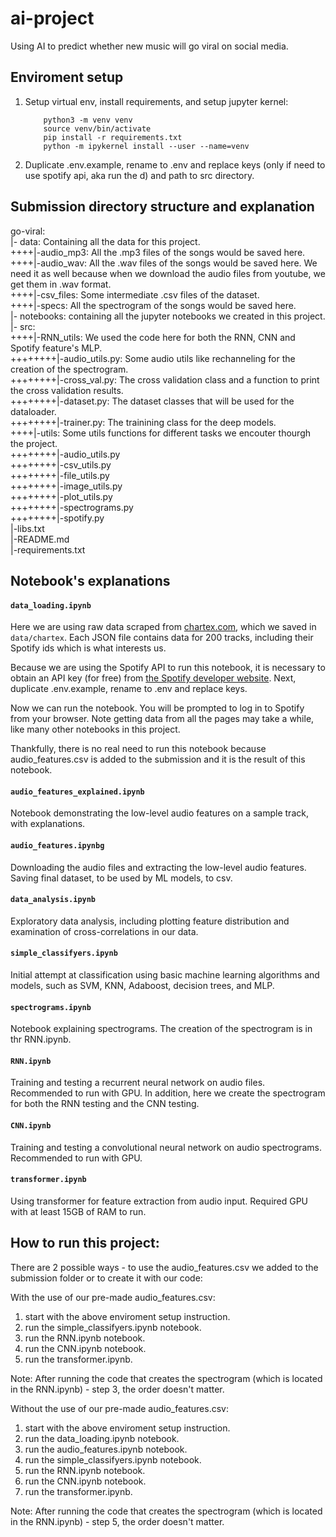 # ai-project

Using AI to predict whether new music will go viral on social media.

## Enviroment setup

1. Setup virtual env, install requirements, and setup jupyter kernel:

   ```
       python3 -m venv venv
       source venv/bin/activate
       pip install -r requirements.txt
       python -m ipykernel install --user --name=venv
   ```

2. Duplicate .env.example, rename to .env and replace keys (only if need to use spotify api, aka run the d) and path to src directory.

## Submission directory structure and explanation

go-viral:  
|- data: Containing all the data for this project.  
++++|-audio_mp3: All the .mp3 files of the songs would be saved here.  
++++|-audio_wav: All the .wav files of the songs would be saved here. We need it as well because when we download the audio files from youtube, we get them in .wav format.  
++++|-csv_files: Some intermediate .csv files of the dataset.  
++++|-specs: All the spectrogram of the songs would be saved here.  
|- notebooks: containing all the jupyter notebooks we created in this project.  
|- src:  
++++|-RNN_utils: We used the code here for both the RNN, CNN and Spotify feature's MLP.  
++++++++|-audio_utils.py: Some audio utils like rechanneling for the creation of the spectrogram.  
++++++++|-cross_val.py: The cross validation class and a function to print the cross validation results.  
++++++++|-dataset.py: The dataset classes that will be used for the dataloader.  
++++++++|-trainer.py: The trainining class for the deep models.  
++++|-utils: Some utils functions for different tasks we encouter thourgh the project.  
++++++++|-audio_utils.py  
++++++++|-csv_utils.py  
++++++++|-file_utils.py  
++++++++|-image_utils.py  
++++++++|-plot_utils.py  
++++++++|-spectrograms.py  
++++++++|-spotify.py  
|-libs.txt  
|-README.md  
|-requirements.txt

## Notebook's explanations

#### `data_loading.ipynb`

Here we are using raw data scraped from [chartex.com](https://chartex.com/tiktok-music-chart-top-songs-from-tiktok/sort/number-videos-desc), which we saved in `data/chartex`. Each JSON file contains data for 200 tracks, including their Spotify ids which is what interests us.

Because we are using the Spotify API to run this notebook, it is necessary to obtain an API key (for free) from [the Spotify developer website](https://developer.spotify.com/documentation/web-api/tutorials/getting-started). Next, duplicate .env.example, rename to .env and replace keys.

Now we can run the notebook. You will be prompted to log in to Spotify from your browser.
Note getting data from all the pages may take a while, like many other notebooks in this project.

Thankfully, there is no real need to run this notebook because audio_features.csv is added to the submission and it is the result of this notebook.

#### `audio_features_explained.ipynb`

Notebook demonstrating the low-level audio features on a sample track, with explanations.

#### `audio_features.ipynbg`

Downloading the audio files and extracting the low-level audio features. Saving final dataset, to be used by ML models, to csv.

#### `data_analysis.ipynb`

Exploratory data analysis, including plotting feature distribution and examination of cross-correlations in our data.

#### `simple_classifyers.ipynb`

Initial attempt at classification using basic machine learning algorithms and models, such as SVM, KNN, Adaboost, decision trees, and MLP.

#### `spectrograms.ipynb`

Notebook explaining spectrograms. The creation of the spectrogram is in thr RNN.ipynb.

#### `RNN.ipynb`

Training and testing a recurrent neural network on audio files. Recommended to run with GPU. In addition, here we create the spectrogram for both the RNN testing and the CNN testing.

#### `CNN.ipynb`

Training and testing a convolutional neural network on audio spectrograms. Recommended to run with GPU.

#### `transformer.ipynb`

Using transformer for feature extraction from audio input. Required GPU with at least 15GB of RAM to run.

## How to run this project:

There are 2 possible ways - to use the audio_features.csv we added to the submission folder or to create it with our code:

With the use of our pre-made audio_features.csv:
1. start with the above enviroment setup instruction.
2. run the simple_classifyers.ipynb notebook.
3. run the RNN.ipynb notebook.
4. run the CNN.ipynb notebook.
5. run the transformer.ipynb.

Note: After running the code that creates the spectrogram (which is located in the RNN.ipynb) - step 3, the order doesn't matter.

Without the use of our pre-made audio_features.csv:
1. start with the above enviroment setup instruction.
2. run the data_loading.ipynb notebook.
3. run the audio_features.ipynb notebook.
4. run the simple_classifyers.ipynb notebook.
5. run the RNN.ipynb notebook.
6. run the CNN.ipynb notebook.
7. run the transformer.ipynb.

Note: After running the code that creates the spectrogram (which is located in the RNN.ipynb) - step 5, the order doesn't matter.
